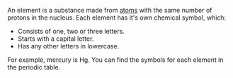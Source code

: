 An element is a substance made from [atoms](./Atom) with the same number of protons in the nucleus. Each element has it's own chemical symbol, which:
- Consists of one, two or three letters.
- Starts with a capital letter.
- Has any other letters in lowercase.

For example, mercury is Hg. You can find the symbols for each element in the periodic table.